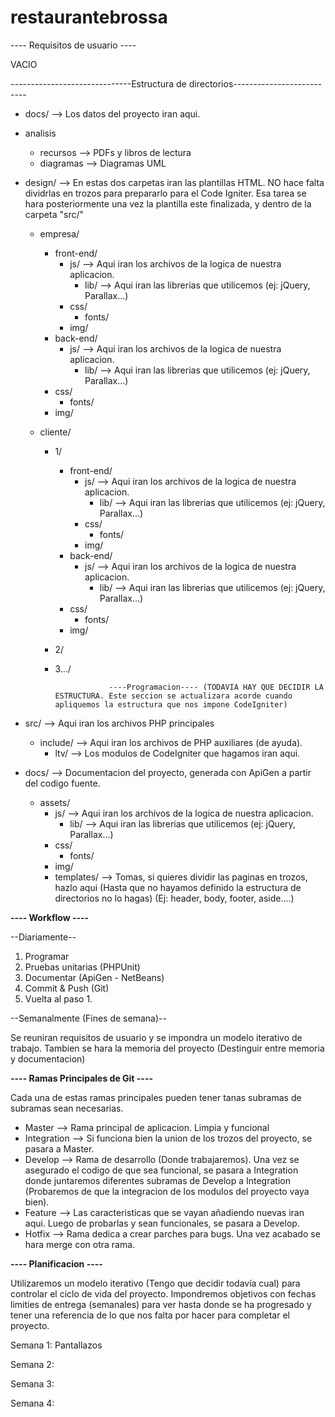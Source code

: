 restaurantebrossa
=================

---- Requisitos de usuario ----

VACIO

------------------------------Estructura de directorios--------------------------
  
  - docs/ --> Los datos del proyecto iran aqui.
  - analisis
    - recursos --> PDFs y libros de lectura
    - diagramas --> Diagramas UML
  - design/ --> En estas dos carpetas iran las plantillas HTML. NO hace falta dividrlas en trozos para prepararlo
                para el Code Igniter. Esa tarea se hara posteriormente una vez la plantilla este finalizada, y dentro de                  la carpeta "src/"

    - empresa/
      - front-end/
          - js/ --> Aqui iran los archivos de la logica de nuestra aplicacion.
            - lib/ --> Aqui iran las librerias que utilicemos (ej: jQuery, Parallax...)
        - css/
          - fonts/
        - img/
      - back-end/
        - js/ --> Aqui iran los archivos de la logica de nuestra aplicacion.
          - lib/ --> Aqui iran las librerias que utilicemos (ej: jQuery, Parallax...)
      - css/
        - fonts/
      - img/


    - cliente/
      - 1/
        - front-end/
            - js/ --> Aqui iran los archivos de la logica de nuestra aplicacion.
              - lib/ --> Aqui iran las librerias que utilicemos (ej: jQuery, Parallax...)
          - css/
            - fonts/
          - img/
        - back-end/
          - js/ --> Aqui iran los archivos de la logica de nuestra aplicacion.
            - lib/ --> Aqui iran las librerias que utilicemos (ej: jQuery, Parallax...)
        - css/
          - fonts/
        - img/
        
      - 2/
      
      - 3.../
  
                        ----Programacion---- (TODAVIA HAY QUE DECIDIR LA ESTRUCTURA. Este seccion se actualizara acorde cuando apliquemos la estructura que nos impone CodeIgniter)

  - src/ --> Aqui iran los archivos PHP principales
    - include/ --> Aqui iran los archivos de PHP auxiliares (de ayuda).
      - ltv/ --> Los modulos de CodeIgniter que hagamos iran aqui. 
  - docs/ --> Documentacion del proyecto, generada con ApiGen a partir del codigo fuente.
    - assets/
      - js/ --> Aqui iran los archivos de la logica de nuestra aplicacion.
        - lib/ --> Aqui iran las librerias que utilicemos (ej: jQuery, Parallax...)
      - css/
        - fonts/
      - img/
      - templates/ --> Tomas, si quieres dividir las paginas en trozos, hazlo aqui (Hasta que no hayamos definido la estructura de directorios no lo hagas) (Ej: header, body, footer, aside....)



<b>---- Workflow ----</b>
    
--Diariamente--

  1. Programar
  2. Pruebas unitarias (PHPUnit)
  3. Documentar (ApiGen - NetBeans)
  4. Commit & Push (Git)
  5. Vuelta al paso 1.

--Semanalmente (Fines de semana)--

Se reuniran requisitos de usuario y se impondra un modelo iterativo de trabajo. Tambien se hara la memoria del proyecto (Destinguir entre memoria y documentacion)

<b> ---- Ramas Principales de Git ---- </b>

Cada una de estas ramas principales pueden tener tanas subramas de subramas sean necesarias.

- Master --> Rama principal de aplicacion. Limpia y funcional
- Integration --> Si funciona bien la union de los trozos del proyecto, se pasara a Master.
- Develop --> Rama de desarrollo (Donde trabajaremos). Una vez se asegurado el codigo de que sea funcional, se pasara a Integration donde juntaremos diferentes subramas de Develop a Integration (Probaremos de que la integracion de los modulos del proyecto vaya bien).
- Feature --> Las caracteristicas que se vayan añadiendo nuevas iran aqui. Luego de probarlas y sean funcionales, se pasara a Develop.
- Hotfix --> Rama dedica a crear parches para bugs. Una vez acabado se hara merge con otra rama.

<b> ---- Planificacion ---- </b>

Utilizaremos un modelo iterativo (Tengo que decidir todavía cual) para controlar el ciclo de vida del proyecto.
Impondremos objetivos con fechas limities de entrega (semanales) para ver hasta donde se ha progresado y tener una referencia de lo que nos falta por hacer para completar el proyecto.

Semana 1: Pantallazos

Semana 2:

Semana 3:

Semana 4:

